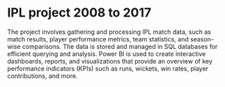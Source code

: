 # IPL project 2008 to 2017
 The project involves gathering and processing IPL match data, such as match results, player performance metrics, team statistics, and season-wise comparisons. The data is stored and managed in SQL databases for efficient querying and analysis. Power BI is used to create interactive dashboards, reports, and visualizations that provide an overview of key performance indicators (KPIs) such as runs, wickets, win rates, player contributions, and more.
